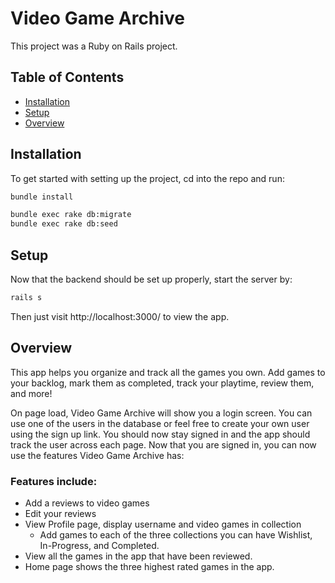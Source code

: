 # Video Game Archive

This project was a Ruby on Rails project.

## Table of Contents

- [Installation](#installation)
- [Setup](#setup)
- [Overview](#overview)

## Installation

To get started with setting up the project, cd into the repo and run:

```sh
bundle install
```

```sh
bundle exec rake db:migrate
bundle exec rake db:seed
```

## Setup

Now that the backend should be set up properly, start the server by:

```sh
rails s
```

Then just visit http://localhost:3000/ to view the app. 

## Overview

This app helps you organize and track all the games you own. Add games to your backlog, mark them as completed, track your playtime, review them, and more!

On page load, Video Game Archive will show you a login screen. You can use one of the users in the database or feel free to create your own user using the sign up link. You should now stay signed in and the app should track the user across each page. Now that you are signed in, you can now use the features Video Game Archive has:

### Features include:

- Add a reviews to video games
- Edit your reviews
- View Profile page, display username and video games in collection
  - Add games to each of the three collections you can have Wishlist, In-Progress, and Completed.
- View all the games in the app that have been reviewed.
- Home page shows the three highest rated games in the app. 
